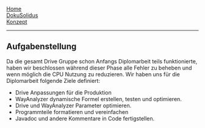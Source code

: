 [Home](home)  
[DokuSolidus](DokuSolidus)  
[Konzept](KonzeptBKDA)  
  
----------

## Aufgabenstellung  
 
Da die gesamt Drive Gruppe schon Anfangs Diplomarbeit teils funktionierte, haben wir beschlossen während dieser Phase alle Fehler zu beheben und wenn möglich die CPU Nutzung zu reduzieren. Wir haben uns für die Diplomarbeit folgende Ziele definiert:

- Drive Anpassungen für die Produktion
- WayAnalyzer dynamische Formel erstellen, testen und optimieren.
- Drive und WayAnalyzer Parameter optimieren.
- Programmteile formatieren und vereinfachen
- Javadoc und andere Kommentare in Code fertigstellen.




  
 
